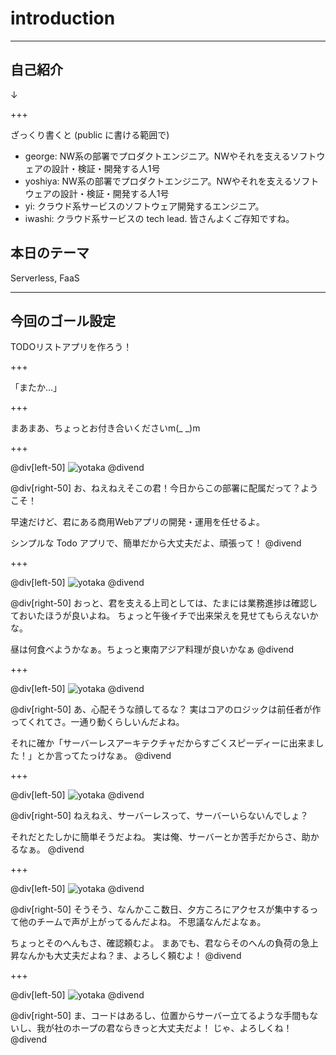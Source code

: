 # introduction

---

## 自己紹介
↓

+++

ざっくり書くと (public に書ける範囲で)
- george: NW系の部署でプロダクトエンジニア。NWやそれを支えるソフトウェアの設計・検証・開発する人1号
- yoshiya: NW系の部署でプロダクトエンジニア。NWやそれを支えるソフトウェアの設計・検証・開発する人1号
- yi: クラウド系サービスのソフトウェア開発するエンジニア。
- iwashi: クラウド系サービスの tech lead. 皆さんよくご存知ですね。

## 本日のテーマ
Serverless, FaaS

---

## 今回のゴール設定
TODOリストアプリを作ろう！

+++

「またか…」

+++

まあまあ、ちょっとお付き合いくださいm(_ _)m

+++

@div[left-50]
![yotaka](presentation/assets/img/YOTA93_udewokumubiz15121216.jpg.jpg)
@divend

@div[right-50]
お、ねえねえそこの君！今日からこの部署に配属だって？ようこそ！

早速だけど、君にある商用Webアプリの開発・運用を任せるよ。

シンプルな Todo アプリで、簡単だから大丈夫だよ、頑張って！
@divend

+++

@div[left-50]
![yotaka](presentation/assets/img/YOTA93_udewokumubiz15121216.jpg.jpg)
@divend

@div[right-50]
おっと、君を支える上司としては、たまには業務進捗は確認しておいたほうが良いよね。
ちょっと午後イチで出来栄えを見せてもらえないかな。

昼は何食べようかなぁ。ちょっと東南アジア料理が良いかなぁ
@divend

+++

@div[left-50]
![yotaka](presentation/assets/img/YOTA93_udewokumubiz15121216.jpg.jpg)
@divend

@div[right-50]
あ、心配そうな顔してるな？
実はコアのロジックは前任者が作ってくれてさ。一通り動くらしいんだよね。

それに確か「サーバーレスアーキテクチャだからすごくスピーディーに出来ました！」とか言ってたっけなぁ。
@divend

+++

@div[left-50]
![yotaka](presentation/assets/img/YOTA93_udewokumubiz15121216.jpg.jpg)
@divend

@div[right-50]
ねえねえ、サーバーレスって、サーバーいらないんでしょ？

それだとたしかに簡単そうだよね。
実は俺、サーバーとか苦手だからさ、助かるなぁ。
@divend

+++

@div[left-50]
![yotaka](presentation/assets/img/YOTA93_udewokumubiz15121216.jpg.jpg)
@divend

@div[right-50]
そうそう、なんかここ数日、夕方ころにアクセスが集中するって他のチームで声が上がってるんだよね。
不思議なんだよなぁ。

ちょっとそのへんもさ、確認頼むよ。
まあでも、君ならそのへんの負荷の急上昇なんかも大丈夫だよね？ま、よろしく頼むよ！
@divend

+++

@div[left-50]
![yotaka](presentation/assets/img/YOTA93_udewokumubiz15121216.jpg.jpg)
@divend

@div[right-50]
ま、コードはあるし、位置からサーバー立てるような手間もないし、我が社のホープの君ならきっと大丈夫だよ！
じゃ、よろしくね！
@divend

